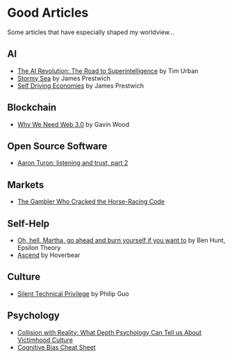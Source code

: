 # Good Articles

Some articles that have especially shaped my worldview...

## AI

* [The AI Revolution: The Road to Superintelligence](https://waitbutwhy.com/2015/01/artificial-intelligence-revolution-1.html) by Tim Urban
* [Stormy Sea](https://github.com/prestwich/writing/blob/master/personal/stormy_sea.md) by James Prestwich
* [Self Driving Economies](https://github.com/prestwich/writing/blob/master/personal/self_driving_economies.md) by James Prestwich

## Blockchain

* [Why We Need Web 3.0](https://medium.com/@gavofyork/why-we-need-web-3-0-5da4f2bf95ab) by Gavin Wood

## Open Source Software

* [Aaron Turon: listening and trust, part 2](http://aturon.github.io/2018/06/02/listening-part-2/)

## Markets

* [The Gambler Who Cracked the Horse-Racing Code](https://www.bloomberg.com/news/features/2018-05-03/the-gambler-who-cracked-the-horse-racing-code)

## Self-Help

* [Oh, hell, Martha, go ahead and burn yourself if you want to](https://www.epsilontheory.com/oh-hell-martha-go-ahead-and-burn-yourself-if-you-want-to/) by Ben Hunt, Epsilon Theory
* [Ascend](https://hoverbear.org/2018/10/09/ascend/) by Hoverbear

## Culture

* [Silent Technical Privilege](http://pgbovine.net/tech-privilege.htm) by Philip Guo

## Psychology

* [Collision with Reality: What Depth Psychology Can Tell us About Victimhood Culture](https://quillette.com/2017/12/27/collision-reality-depth-psychology-can-tell-us-victimhood-culture/)
* [Cognitive Bias Cheat Sheet](https://betterhumans.coach.me/cognitive-bias-cheat-sheet-55a472476b18)
<!-- * [UCDavis False Accusation](https://reason.com/blog/2018/10/09/uc-davis-title-ix-me-too-sex-hook-up) -->
